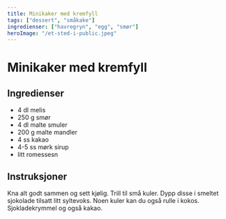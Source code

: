 ```yaml
---
title: Minikaker med kremfyll
tags: ["dessert", "småkake"]
ingredienser: ["havregryn", "egg", "smør"]
heroImage: "/et-sted-i-public.jpeg"
---
```


# Minikaker med kremfyll

## Ingredienser

- 4 dl melis
- 250 g smør
- 4 dl malte smuler
- 200 g malte mandler
- 4 ss kakao
- 4-5 ss mørk sirup
- litt romessesn

## Instruksjoner

Kna alt godt sammen og sett kjølig. Trill til små kuler. Dypp disse i smeltet sjokolade tilsatt litt syltevoks. Noen kuler kan du også rulle i kokos. Sjokladekrymmel og også kakao.
